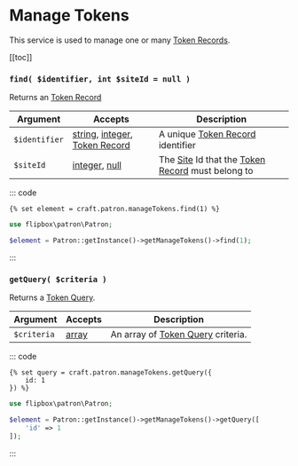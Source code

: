 # Manage Tokens

This service is used to manage one or many [Token Records].

[[toc]]

### `find( $identifier, int $siteId = null )`

Returns an [Token Record]

| Argument          | Accepts                   | Description
| ----------        | ----------                | ----------
| `$identifier`     | [string], [integer], [Token Record] | A unique [Token Record] identifier
| `$siteId`         | [integer], [null]         | The [Site] Id that the [Token Record] must belong to

::: code
```twig
{% set element = craft.patron.manageTokens.find(1) %}
```

```php
use flipbox\patron\Patron;

$element = Patron::getInstance()->getManageTokens()->find(1);
```
:::

### `getQuery( $criteria )`

Returns a [Token Query].

| Argument          | Accepts                   | Description
| ----------        | ----------                | ----------
| `$criteria`       | [array]                   | An array of [Token Query] criteria.


::: code
```twig
{% set query = craft.patron.manageTokens.getQuery({
    id: 1
}) %}
```

```php
use flipbox\patron\Patron;

$element = Patron::getInstance()->getManageTokens()->getQuery([
    'id' => 1
]);
```
:::


[integer]: http://www.php.net/language.types.integer
[integer\[\]]: http://www.php.net/language.types.integer
[array]: http://www.php.net/language.types.array
[string]: http://www.php.net/language.types.string
[string\[\]]: http://www.php.net/language.types.string
[null]: http://www.php.net/language.types.null

[Site]: https://docs.craftcms.com/api/v3/craft-models-site.html

[Token Query]: ../queries/token.md "Token Query"
[Token Records]: ../objects/token-record.md "Token Records"
[Token Record]: ../objects/token-record.md "Token Record"